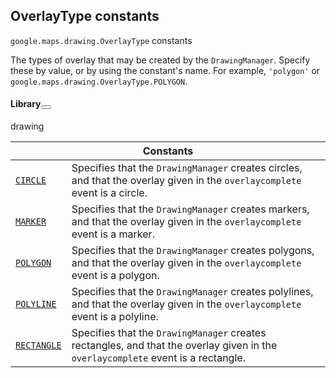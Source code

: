 
<devsite-heading text=" OverlayType constants" for="OverlayType" level="h2" link="" toc="" back-to-top=""><h2 id="OverlayType" is-upgraded="">OverlayType constants </h2></devsite-heading>
<p>
<code translate="no" dir="ltr"><span itemprop="path">google.maps.drawing</span>.<span itemprop="name">OverlayType</span></code>
constants
</p>
<p>The types of overlay that may be created by the <code translate="no" dir="ltr">DrawingManager</code>. Specify these by value, or by using the constant's name. For example, <code translate="no" dir="ltr">'polygon'</code> or <code translate="no" dir="ltr">google.maps.drawing.OverlayType.POLYGON</code>.</p>
<devsite-heading text="Library" for="library_4" level="h4" link=""><h4 is-upgraded="" id="library_4">Library<button role="button" class="devsite-heading-link button-flat material-icons" title="Copy link to this section"></button></h4></devsite-heading>
<p>drawing</p>
<div class="devsite-table-wrapper"><table class="constants responsive" summary="OverlayType constants">
<thead>
<tr><th colspan="2">Constants</th>
</tr></thead>
<tbody>
<tr id="OverlayType.CIRCLE">
<td itemprop="property"><code translate="no" dir="ltr"><a class="secret-link" href="#OverlayType.CIRCLE"><span>CIRCLE</span></a></code></td>
<td>Specifies that the <code translate="no" dir="ltr"><span>DrawingManager</span></code> creates circles, and that the overlay given in the <code translate="no" dir="ltr"><span>overlaycomplete</span></code> event is a circle.</td>
</tr>
<tr id="OverlayType.MARKER">
<td itemprop="property"><code translate="no" dir="ltr"><a class="secret-link" href="#OverlayType.MARKER"><span>MARKER</span></a></code></td>
<td>Specifies that the <code translate="no" dir="ltr"><span>DrawingManager</span></code> creates markers, and that the overlay given in the <code translate="no" dir="ltr"><span>overlaycomplete</span></code> event is a marker.</td>
</tr>
<tr id="OverlayType.POLYGON">
<td itemprop="property"><code translate="no" dir="ltr"><a class="secret-link" href="#OverlayType.POLYGON"><span>POLYGON</span></a></code></td>
<td>Specifies that the <code translate="no" dir="ltr"><span>DrawingManager</span></code> creates polygons, and that the overlay given in the <code translate="no" dir="ltr"><span>overlaycomplete</span></code> event is a polygon.</td>
</tr>
<tr id="OverlayType.POLYLINE">
<td itemprop="property"><code translate="no" dir="ltr"><a class="secret-link" href="#OverlayType.POLYLINE"><span>POLYLINE</span></a></code></td>
<td>Specifies that the <code translate="no" dir="ltr"><span>DrawingManager</span></code> creates polylines, and that the overlay given in the <code translate="no" dir="ltr"><span>overlaycomplete</span></code> event is a polyline.</td>
</tr>
<tr id="OverlayType.RECTANGLE">
<td itemprop="property"><code translate="no" dir="ltr"><a class="secret-link" href="#OverlayType.RECTANGLE"><span>RECTANGLE</span></a></code></td>
<td>Specifies that the <code translate="no" dir="ltr"><span>DrawingManager</span></code> creates rectangles, and that the overlay given in the <code translate="no" dir="ltr"><span>overlaycomplete</span></code> event is a rectangle.</td>
</tr>
</tbody>
</table></div>
<script src="replace_links.js"></script>
